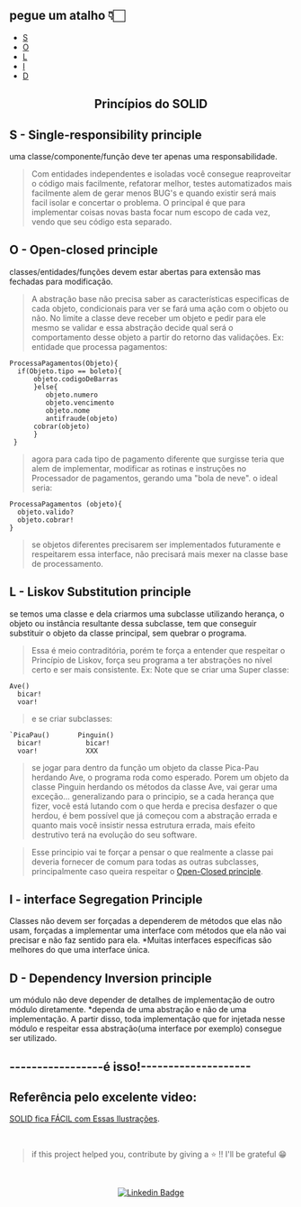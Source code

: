  <h2> pegue um atalho 👇🏻</h2>   
 
- [S](#s---single-responsibility-principle)
- [O](#o---open-closed-principle)
- [L](#l---liskov-substitution-principle)   
- [I](#i---interface-segregation-principle)      
- [D](#d---dependency-inversion-principle)   


<h2 align="center">Princípios do SOLID</h2>   
   
   ## S - Single-responsibility principle      
   uma classe/componente/função deve ter apenas uma responsabilidade.
   > Com entidades independentes e isoladas você consegue reaproveitar o código mais facilmente, refatorar melhor, testes automatizados mais facilmente alem de gerar menos BUG's e quando existir será mais facil isolar e concertar o problema.
   > O principal é que para implementar coisas novas basta focar num escopo de cada vez, vendo que seu código esta separado.   
   
   ## O - Open-closed principle   
   classes/entidades/funções devem estar abertas para extensão mas fechadas para modificação.
   > A abstração base não precisa saber as características especificas de cada objeto, condicionais para ver se fará uma ação com o objeto ou não. No limite a classe deve receber um objeto e pedir para ele mesmo se validar e essa abstração decide qual será o comportamento desse objeto a partir do retorno das validações.
   > Ex: entidade que processa pagamentos:
  
  ```
  ProcessaPagamentos(Objeto){      
    if(Objeto.tipo == boleto){     
        objeto.codigoDeBarras   
        }else{   
           objeto.numero   
           objeto.vencimento   
           objeto.nome
           antifraude(objeto)
        cobrar(objeto)
        }
   }
```   
> agora para cada tipo de pagamento diferente que surgisse teria que alem de implementar, modificar as rotinas e instruções no Processador de pagamentos, gerando uma "bola de neve".
o ideal seria:
```
ProcessaPagamentos (objeto){
  objeto.valido?
  objeto.cobrar!
}
```
>se objetos diferentes precisarem ser implementados futuramente  e respeitarem essa interface, não precisará mais mexer na classe base de processamento.

## L - Liskov Substitution principle
se temos uma classe e dela criarmos uma subclasse utilizando herança, o objeto ou instância resultante dessa subclasse, tem que conseguir substituir o objeto da classe principal, sem quebrar o programa.
>Essa é meio contraditória, porém te força a entender que respeitar o Princípio de Liskov, força seu programa a ter abstrações no nível certo e ser mais consistente.
>Ex:
>Note que se criar uma Super classe:   
```
Ave()
  bicar!
  voar!
```
>e se criar subclasses:
```
`PicaPau()       Pinguin()
  bicar!           bicar!
  voar!            XXX  
```
> se jogar para dentro da função um objeto da classe Pica-Pau herdando Ave, o programa roda como esperado. Porem um objeto da classe Pinguin herdando os métodos da classe Ave, vai gerar uma exceção...
>generalizando para o principio, se a cada herança que fizer, você está lutando com o que herda e precisa desfazer o que herdou, é bem possível que já começou com a abstração errada e quanto mais você insistir nessa estrutura errada, mais efeito destrutivo terá na evolução do seu software.

>Esse principio vai te forçar a pensar o que realmente a classe pai deveria fornecer de comum para todas as outras subclasses, principalmente caso queira respeitar o [Open-Closed principle](#O-Open-closed-principle).

## I - interface Segregation Principle
Classes não devem ser forçadas a dependerem de métodos que elas não usam, forçadas a implementar uma interface com métodos que ela não vai precisar e não faz sentido para ela.
*Muitas interfaces específicas são melhores do que uma interface única.

## D - Dependency Inversion principle
um módulo não deve depender de detalhes de implementação de outro módulo diretamente.
*dependa de uma abstração e não de uma implementação.
A partir disso, toda implementação que for injetada nesse módulo e respeitar essa abstração(uma interface por exemplo) consegue ser utilizado.

## -----------------é isso!--------------------   

## Referência pelo excelente video:
[SOLID fica FÁCIL com Essas Ilustrações](https://www.youtube.com/watch?v=6SfrO3D4dHM&ab_channel=FilipeDeschamps).

</br>

>if this project helped you, contribute by giving a ⭐ !! I'll be grateful 😁      

</br>   
<div align="center">   
  
   [![Linkedin Badge](https://img.shields.io/badge/-weslei%20tiago-292929?style=flat-square&logo=Linkedin&logoColor=white&link=https://www.linkedin.com/in/weslei-tiago-53b47a208/)](https://www.linkedin.com/in/weslei-tiago-53b47a208/)   
  
   </div>
